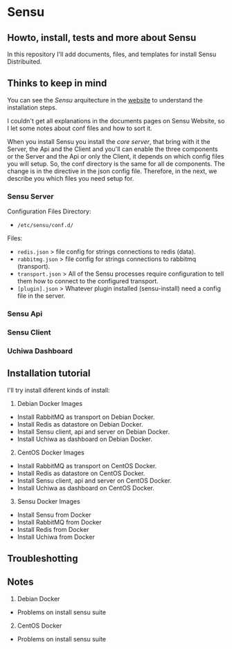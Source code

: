 # Sensu
## Howto, install, tests and more about Sensu

In this repository I'll add documents, files, and templates for install Sensu Distribuited.

## Thinks to keep in mind

You can see the _Sensu_ arquitecture in the [website](https://sensuapp.org/docs/0.28/overview/architecture.html)
to understand the installation steps.

I couldn't get all explanations in the documents pages on Sensu Website, 
so I let some notes about conf files and how to sort it.

When you install Sensu you install the _core server_, that bring with it the Server,
the Api and the Client and you'll can enable the three components or the Server and the Api or only the Client, it depends on which config files you will setup.
So, the conf directory is the same for all de components. 
The change is in the directive in the json config file.
Therefore, in the next, we describe you which files you need setup for.

### Sensu Server

Configuration Files Directory:

* `/etc/sensu/conf.d/`

Files:

* `redis.json` > file config for strings connections to redis (data).
* `rabbitmg.json` > file config for strings connections to rabbitmq (transport).
* `transport.json` > All of the Sensu processes require configuration to tell them how to connect to the configured transport.
* `[plugin].json` > Whatever plugin installed (sensu-install) need a config file in the server.

### Sensu Api

### Sensu Client

### Uchiwa Dashboard


## Installation tutorial

I'll try install diferent kinds of install:

1. Debian Docker Images
* Install RabbitMQ as transport on Debian Docker.
* Install Redis as datastore on Debian Docker.
* Install Sensu client, api and server on Debian Docker.
* Install Uchiwa as dashboard on Debian Docker. 
2. CentOS Docker Images
* Install RabbitMQ as transport on CentOS Docker.
* Install Redis as datastore on CentOS Docker.
* Install Sensu client, api and server on CentOS Docker.
* Install Uchiwa as dashboard on CentOS Docker. 
3. Sensu Docker Images
* Install Sensu from Docker
* Install RabbitMQ from Docker
* Install Redis from Docker
* Install Uchiwa from Docker 

## Troubleshotting

## Notes

1. Debian Docker
* Problems on install sensu suite
2. CentOS Docker
* Problems on install sensu suite


